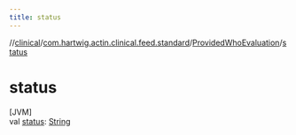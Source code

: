 ```yaml
---
title: status
---
```

//[clinical](../../../index.html)/[com.hartwig.actin.clinical.feed.standard](../index.html)/[ProvidedWhoEvaluation](index.html)/[status](status.html)



# status



[JVM]\
val [status](status.html): [String](https://kotlinlang.org/api/latest/jvm/stdlib/kotlin/-string/index.html)




